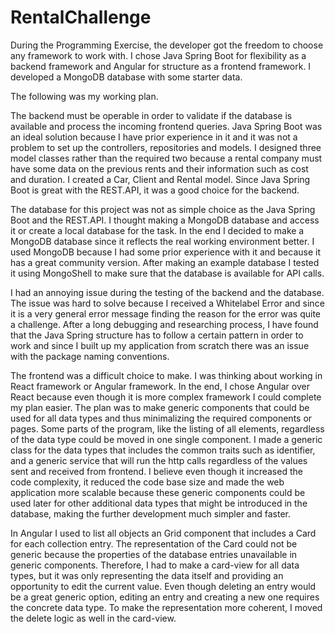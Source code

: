 # RentalChallenge
During the Programming Exercise, the developer got the freedom to choose any framework to work with. I chose Java Spring Boot for flexibility as a backend framework and Angular for structure as a frontend framework. I developed a MongoDB database with some starter data.

The following was my working plan.

The backend must be operable in order to validate if the database is available and process the incoming frontend queries. Java Spring Boot was an ideal solution because I have prior experience in it and it was not a problem to set up the controllers, repositories and models. I designed three model classes rather than the required two because a rental company must have some data on the previous rents and their information such as cost and duration. I created a Car, Client and Rental model. Since Java Spring Boot is great with the REST.API, it was a good choice for the backend.

The database for this project was not as simple choice as the Java Spring Boot and the REST.API. I thought making a MongoDB database and access it or create a local database for the task. In the end I decided to make a MongoDB database since it reflects the real working environment better. I used MongoDB because I had some prior experience with it and because it has a great community version. After making an example database I tested it using MongoShell to make sure that the database is available for API calls.

I had an annoying issue during the testing of the backend and the database. The issue was hard to solve because I received a Whitelabel Error and since it is a very general error message finding the reason for the error was quite a challenge. After a long debugging and researching process, I have found that the Java Spring structure has to follow a certain pattern in order to work and since I built up my application from scratch there was an issue with the package naming conventions.

The frontend was a difficult choice to make. I was thinking about working in React framework or Angular framework. In the end, I chose Angular over React because even though it is more complex framework I could complete my plan easier. The plan was to make generic components that could be used for all data types and thus minimalizing the required components or pages. Some parts of the program, like the listing of all elements, regardless of the data type could be moved in one single component. I made a generic class for the data types that includes the common traits such as identifier, and a generic service that will run the http calls regardless of the values sent and received from frontend. I believe even though it increased the code complexity, it reduced the code base size and made the web application more scalable because these generic components could be used later for other additional data types that might be introduced in the database, making the further development much simpler and faster.

In Angular I used to list all objects an Grid component that includes a Card for each collection entry. The representation of the Card could not be generic because the properties of the database entries unavailable in generic components. Therefore, I had to make a card-view for all data types, but it was only representing the data itself and providing an opportunity to edit the current value. Even though deleting an entry would be a great generic option, editing an entry and creating a new one requires the concrete data type. To make the representation more coherent, I moved the delete logic as well in the card-view.
